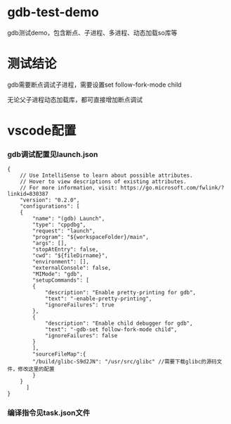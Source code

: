 # gdb-test-demo
gdb测试demo，包含断点、子进程、多进程、动态加载so库等

# 测试结论
gdb需要断点调试子进程，需要设置set follow-fork-mode child

无论父子进程动态加载库，都可直接增加断点调试


# vscode配置
### gdb调试配置见launch.json
	{
	    // Use IntelliSense to learn about possible attributes.
	    // Hover to view descriptions of existing attributes.
	    // For more information, visit: https://go.microsoft.com/fwlink/?linkid=830387
	    "version": "0.2.0",
	    "configurations": [
		{
		    "name": "(gdb) Launch",
		    "type": "cppdbg",
		    "request": "launch",
		    "program": "${workspaceFolder}/main",
		    "args": [],
		    "stopAtEntry": false,
		    "cwd": "${fileDirname}",
		    "environment": [],
		    "externalConsole": false,
		    "MIMode": "gdb",
		    "setupCommands": [
			{
			    "description": "Enable pretty-printing for gdb",
			    "text": "-enable-pretty-printing",
			    "ignoreFailures": true
			},
			{
			    "description": "Enable child debugger for gdb",
			    "text": "-gdb-set follow-fork-mode child",
			    "ignoreFailures": false
			}
		    ],
		    "sourceFileMap":{
			"/build/glibc-S9d2JN": "/usr/src/glibc" //需要下载glibc的源码文件，修改这里的配置
		    }
		}
	      ]
	}

### 编译指令见task.json文件


